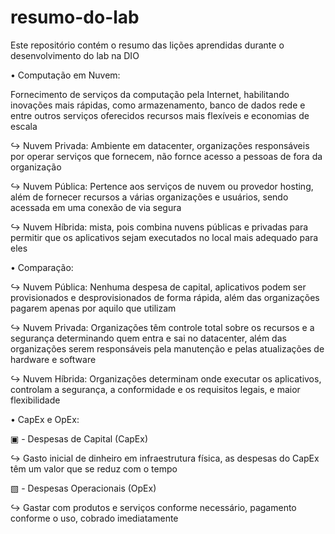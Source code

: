 # resumo-do-lab
Este repositório contém o resumo das lições aprendidas durante o desenvolvimento do lab na DIO

• Computação em Nuvem:

Fornecimento de serviços da computação pela Internet, habilitando inovações mais rápidas, como armazenamento, banco de dados rede e entre outros serviços oferecidos
recursos mais flexíveis e economias de escala

↪ Νuvem Privada: Ambiente em datacenter, organizações responsáveis por operar serviços que fornecem, não fornce acesso a pessoas de fora da organização

↪ Νuvem Pública: Pertence aos serviços de nuvem ou provedor hosting, além de fornecer recursos a várias organizações e usuários, sendo acessada em uma conexão de via segura

↪ Νuvem Híbrida: mista, pois combina nuvens públicas e privadas para permitir que os aplicativos sejam executados no local mais adequado para eles

• Comparação:

↪ Νuvem Pública: Nenhuma despesa de capital, aplicativos podem ser provisionados e desprovisionados de forma rápida, além das organizações pagarem apenas por aquilo que utilizam

↪ Νuvem Privada: Organizações têm controle total sobre os recursos e a segurança determinando quem entra e sai no datacenter, além das organizações serem responsáveis pela manutenção e pelas atualizações de hardware e software

↪ Νuvem Híbrida: Organizações determinam onde executar os aplicativos, controlam a segurança, a conformidade e os requisitos legais, e maior flexibilidade

• CapEx e OpEx:

▣ - Despesas de Capital (CapEx)

↪ Gasto inicial de dinheiro em infraestrutura física, as despesas do CapEx têm um valor que se reduz com o tempo

▧ - Despesas Operacionais (OpEx)

↪ Gastar com produtos e serviços conforme necessário, pagamento conforme o uso, cobrado imediatamente



